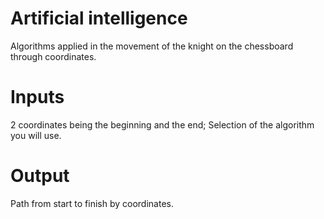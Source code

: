 # Artificial intelligence

Algorithms applied in the movement of the knight on the chessboard through coordinates.

# Inputs

2 coordinates being the beginning and the end;
Selection of the algorithm you will use.

# Output

Path from start to finish by coordinates.
